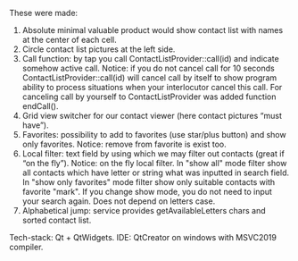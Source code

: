These were made:

1) Absolute minimal valuable product would show contact list with names at the center of each cell.
2) Circle contact list pictures at the left side.
3) Call function: by tap you call ContactListProvider::call(id) and indicate somehow active call.
    Notice: if you do not cancel call for 10 seconds ContactListProvider::call(id) will cancel call by itself
    to show program ability to process situations when your interlocutor cancel this call. For canceling call
    by yourself to ContactListProvider was added function endCall().
4) Grid view switcher for our contact viewer (here contact pictures “must have”).
5) Favorites: possibility to add to favorites (use star/plus button) and show only favorites.
    Notice: remove from favorite is exist too.
6) Local filter: text field by using which we may filter out contacts (great if “on the fly”).
    Notice: on the fly local filter. In "show all" mode filter show all contacts which have letter or string what
    was inputted in search field. In "show only favorites" mode filter show only suitable contacts with favorite
    "mark". If you change show mode, you do not need to input your search again. Does not depend on letters case.
7) Alphabetical jump: service provides getAvailableLetters chars and sorted contact list.

Tech-stack: Qt + QtWidgets. IDE: QtCreator on windows with MSVC2019 compiler.
